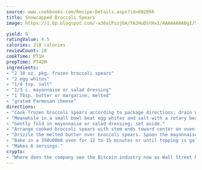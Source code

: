 ```yaml
---
source: www.cookbooks.com/Recipe-Details.aspx?id=602056
title: Snowcapped Broccoli Spears
image: https://1.bp.blogspot.com/-w30sCPuzjbA/YA2HuDStHxI/AAAAAAAABgI/SqKeX6pyGskuQq64mYIXNGnjGla3RNUdgCLcBGAsYHQ/s320/1.png

yield: 9
ratingValue: 4.5
calories: 218 calories
reviewCount: 28
cookTime: PT1H
prepTime: PT42M
ingredients:
- "2 10 oz. pkg. frozen broccoli spears"
- "2 egg whites"
- "1/4 tsp. salt"
- "1/3 c. mayonnaise or salad dressing"
- "1 Tbsp. butter or margarine, melted"
- "grated Parmesan cheese"
directions:
- "Cook frozen broccoli spears according to package directions; drain well."
- "Meanwhile in a small bowl beat egg whites and salt with a rotary beater until stiff peaks form."
- "Gently fold in mayonnaise or salad dressing; set aside."
- "Arrange cooked broccoli spears with stem ends toward center on oven-proof platter or 9-inch pie plate."
- "Drizzle the melted butter over broccoli spears. Spoon the mayonnaise mixture into the center of the platter over broccoli stems; sprinkle with grated Parmesan cheese."
- "Bake in a 350u00b0 oven for 12 to 15 minutes or until topping is golden."
- "Makes 6 servings."
crypto:
- "Where does the company see the Bitcoin industry now as Wall Street has begun to embrace it and what was the turning point that legitimatized Bitcoin?"
---
```

